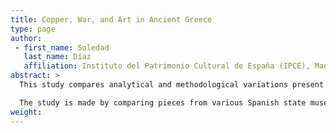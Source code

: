 ```yaml
---
title: Copper, War, and Art in Ancient Greece
type: page
author:
 - first_name: Soledad
   last_name: Díaz
   affiliation: Instituto del Patrimonio Cultural de España (IPCE), Madrid
abstract: >
  This study compares analytical and methodological variations present in the copper alloys (bronze and brass) used to craft weapon (i.e., helmets, swords, spearheads) and ornaments (i.e., Classical Greek sculptures). IPCE’s Scientific Department made numerous analytic studies to evaluate the chemical stability and physical integrity of the artifacts. X-ray, XFR, and MEB-SEM were performed to determine composition and the presence of active corrosion.

  The study is made by comparing pieces from various Spanish state museums, which have been analyzed and undergone restoration and conservation during recent years by the Subdirectory of the Spanish Historical Heritage Institute.
weight:
---
```

